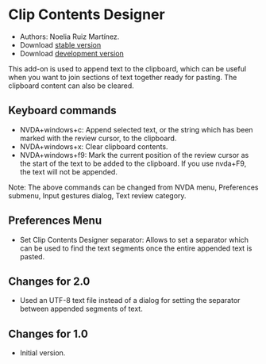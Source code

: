 # Clip Contents Designer #
*   Authors: Noelia Ruiz Martínez.
*   Download [stable version][1]
*   Download [development version][2]

This add-on is used to append text to the clipboard, which can be useful when you want to join sections of text together ready for pasting.
The clipboard content can also be cleared.

## Keyboard commands ##
*   NVDA+windows+c: Append selected text, or the string which has been marked with the review cursor, to the clipboard.
*   NVDA+windows+x: Clear clipboard contents.
*   NVDA+windows+f9: Mark the current position of the review cursor as the start of the text to be added to the clipboard.
    If you use nvda+F9, the text will not be appended.

Note: The above commands can be changed from NVDA menu, Preferences submenu, Input gestures dialog, Text review category.

## Preferences Menu ##
*   Set Clip Contents Designer separator: Allows to set a separator which can be used to find the text segments once the entire appended text is pasted.


## Changes for 2.0 ##
*   Used an UTF-8 text file instead of a dialog for setting the separator between appended segments of text.

## Changes for 1.0 ##
*   Initial version.

[1]: http://addons.nvda-project.org/files/get.php?file=ccd

[2]: http://addons.nvda-project.org/files/get.php?file=ccd-dev
